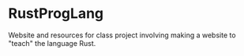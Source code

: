# RustProgLang
Website and resources for class project involving making a website to "teach" the language Rust.

